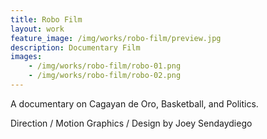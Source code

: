 ```yaml
---
title: Robo Film
layout: work
feature_image: /img/works/robo-film/preview.jpg
description: Documentary Film
images:
    - /img/works/robo-film/robo-01.png
    - /img/works/robo-film/robo-02.png
---
```

A documentary on Cagayan de Oro, Basketball, and Politics.

Direction / Motion Graphics / Design by Joey Sendaydiego
